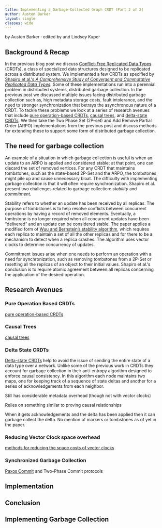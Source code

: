```yaml
---
title: Implementing a Garbage-Collected Graph CRDT (Part 2 of 2)
author: Austen Barker
layout: single
classes: wide
---
```


<script type="text/javascript"
src="http://cdn.mathjax.org/mathjax/latest/MathJax.js?config=TeX-AMS-MML_HTMLorMML,http://composition.al/javascripts/MathJaxLocal.js">
</script>

by Austen Barker &middot; edited by  and Lindsey Kuper

## Background & Recap

In the previous blog post we discuss [Conflict-Free Replicated Data Types](https://hal.inria.fr/inria-00609399v1/document) (CRDTs), a class of specialized data structures designed to be replicated across a distributed system. We implemented a few CRDTs as specified by [Shapiro et al.'s _A Comprehensive Study of Convergent and Commutative Replicated Data Types_](https://hal.inria.fr/inria-00555588/document). Some of these implementations run into a perennial problem in distributed systems, distributed garbage collection. In the previous post we discussed multiple issues facing distributed garbage collection such as, high metadata storage costs, fault intolerance, and the need to stronger synchronization that betrays the asynchronous nature of a CRDT. To tackle these problems we look at a series of research avenues that include [pure operation-based CRDTs](https://arxiv.org/abs/1710.04469), [causal trees](https://github.com/gritzko/ctre), and [delta-state CRDTs](https://arxiv.org/pdf/1603.01529.pdf). We then take the Two Phase Set (2P-set) and Add Remove Partial Order (ARPO) implementations from the previous post and discuss methods for extending these to support some form of distributed garbage collection.

## The need for garbage collection

An example of a situation in which garbage collection is useful is when an update to an ARPO is applied and considered stable; at that point, one can discard the set of removed vertices.  For any CRDT that maintains tombstones, such as the state-based 2P-Set and the ARPO, the tombstones might pile up and cause unnecessary bloat. The difficulty with implementing garbage collection is that it will often require synchronization. Shapiro et al. present two challenges related to garbage collection: _stability_ and _commitment_.

Stability refers to whether an update has been received by all replicas.  The purpose of tombstones is to help resolve conflicts between concurrent operations by having a record of removed elements. Eventually, a tombstone is no longer required when all concurrent updates have been “delivered” and an update can be considered stable. The paper applies a modified form of [Wuu and Bernstein’s stability algorithm](https://dl.acm.org/citation.cfm?id=806750), which requires each replica to maintain a set of all the other replicas and for there to be a mechanism to detect when a replica crashes. The algorithm uses vector clocks to determine concurrency of updates.

Commitment issues arise when one needs to perform an operation with a need for synchronization, such as removing tombstones from a 2P-Set or resetting all the replicas of an object to their initial values. Shapiro et al.'s conclusion is to require atomic agreement between all replicas concerning the application of the desired operation.

## Research Avenues

### Pure Operation Based CRDTs

[pure operation-based CRDTs](https://arxiv.org/abs/1710.04469)

### Causal Trees

[causal trees](https://github.com/gritzko/ctre)

### Delta State CRDTs

[Delta-state CRDTs](https://arxiv.org/pdf/1603.01529.pdf) help to avoid the issue of sending the entire state of a data type over a network. Unlike some of the previous work in CRDTs they account for garbage collection in their anti-entropy algorithm designed to enforce causal consistency. In this algorithm each node maintains two maps, one for keeping track of a sequence of state deltas and another for a series of acknowledgements from each neighbor.

Still has considerable metadata overhead (though not with vector clocks)

Relies on something similar to proving causal relationships

When it gets acknowledgements and the delta has been applied then it can garbage collect the delta. No mention of markers or tombstones as of yet in the paper.

### Reducing Vector Clock space overhead

[methods for reducing the space costs of vector clocks](http://www.bailis.org/blog/causality-is-expensive-and-what-to-do-about-it/)

### Synchronized Garbage Collection

[Paxos Commit](https://lamport.azurewebsites.net/video/consensus-on-transaction-commit.pdf) and Two-Phase Commit protocols

## Implementation

## Conclusion


## Implementing Garbage Collection

